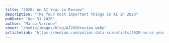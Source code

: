 ```yaml
---
title: "2020: An AI Year in Review"
description: "The four most important things in AI in 2020"
pubDate: "Dec 31 2020"
author: "Marco Varrone"
cover: "/media/images/blog/AI2020review.webp"
articlelink: "https://medium.com/polimi-data-scientists/2020-an-ai-year-in-review-9ce10fd557f3"
---
```

